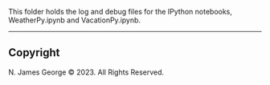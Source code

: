 This folder holds the log and debug files for the IPython notebooks, WeatherPy.ipynb and VacationPy.ipynb.

----

## Copyright

N. James George © 2023. All Rights Reserved.
